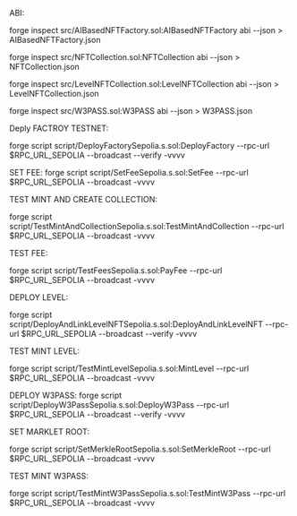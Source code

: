 ABI:


forge inspect src/AIBasedNFTFactory.sol:AIBasedNFTFactory abi --json > AIBasedNFTFactory.json

forge inspect src/NFTCollection.sol:NFTCollection abi --json > NFTCollection.json

forge inspect src/LevelNFTCollection.sol:LevelNFTCollection abi --json > LevelNFTCollection.json

forge inspect src/W3PASS.sol:W3PASS abi --json > W3PASS.json



Deply FACTROY TESTNET:

forge script script/DeployFactorySepolia.s.sol:DeployFactory --rpc-url $RPC_URL_SEPOLIA --broadcast --verify -vvvv

SET FEE:
forge script script/SetFeeSepolia.s.sol:SetFee --rpc-url $RPC_URL_SEPOLIA --broadcast -vvvv


TEST MINT AND CREATE COLLECTION:

forge script script/TestMintAndCollectionSepolia.s.sol:TestMintAndCollection --rpc-url $RPC_URL_SEPOLIA --broadcast -vvvv

TEST FEE:

forge script script/TestFeesSepolia.s.sol:PayFee --rpc-url $RPC_URL_SEPOLIA --broadcast -vvvv


DEPLOY LEVEL:

forge script script/DeployAndLinkLevelNFTSepolia.s.sol:DeployAndLinkLevelNFT --rpc-url $RPC_URL_SEPOLIA --broadcast --verify -vvvv


TEST MINT LEVEL:

forge script script/TestMintLevelSepolia.s.sol:MintLevel --rpc-url $RPC_URL_SEPOLIA --broadcast -vvvv


DEPLOY W3PASS:
forge script script/DeployW3PassSepolia.s.sol:DeployW3Pass --rpc-url $RPC_URL_SEPOLIA --broadcast --verify -vvvv


SET MARKLET ROOT:

forge script script/SetMerkleRootSepolia.s.sol:SetMerkleRoot --rpc-url $RPC_URL_SEPOLIA --broadcast  -vvvv


TEST MINT W3PASS:

forge script script/TestMintW3PassSepolia.s.sol:TestMintW3Pass --rpc-url $RPC_URL_SEPOLIA --broadcast  -vvvv